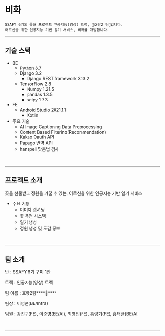 # 비화

```
SSAFY 6기의 특화 프로젝트 인공지능(영상) 트랙, 🐯호랑2 팀🐯입니다.
어르신을 위한 인공지능 기반 일기 서비스, 비화를 개발합니다.
```

<hr>

## 기술 스택

- BE
    - Python 3.7
    - Django 3.2
        - Django REST framework 3.13.2
    - TensorFlow 2.8
        - Numpy 1.21.5
        - pandas 1.3.5
        - scipy 1.7.3
- FE
    - Android Studio 2021.1.1
        - Kotlin 
- 주요 기술
    - AI Image Captioning Data Preprocessing
    - Content Based Filtering(Recommendation)
    - Kakao Oauth API
    - Papago 번역 API
    - hanspell 맞춤법 검사

<br>
<hr>

## 프로젝트 소개

꽃을 선물받고 정원을 가꿀 수 있는, 어르신을 위한 인공지능 기반 일기 서비스

- 주요 기능
    - 이미지 캡셔닝
    - 꽃 추천 시스템
    - 일기 생성
    - 정원 생성 및 도감 정보

<br>
<hr>

## 팀 소개

반 : SSAFY 6기 구미 1반

트랙 : 인공지능(영상) 트랙

팀 이름 : 호랑2팀****🐯****

팀장 : 이영준(BE/Infra)

팀원 : 강진구(FE), 이준영(BE/AI), 최영빈(FE), 홍령기(FE), 홍태균(BE/AI)

<br>
<hr>
